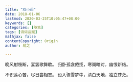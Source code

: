 ```yaml
---
title: "戏小调"
date: 2018-01-06
lastmod: 2020-03-25T10:05:47+08:00
keywords: []
categories: [随笔]
tags: [诗词曲赋]
mathjax: false
contentCopyright: Origin
author: 易之

---
```


晚风射枝断，宴罢歌舞歇。
归卧孤衾倦揽，寒阁暗对，幽恨新结。

不识莲心苦，尽日尝相忘。
设入骤雪梦中，清白天地，独立苍茫。
